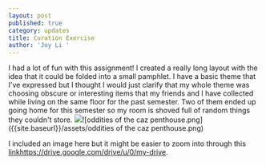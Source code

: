 ```yaml
---
layout: post
published: true
category: updates
title: Curation Exercise
author: 'Joy Li '
---
```

I had a lot of fun with this assignment! I created a really long layout with the idea that it could be folded into a small pamphlet. I have a basic theme that I've expressed but I thought I would just clarify that my whole theme was choosing obscure or interesting items that my friends and I have collected while living on the same floor for the past semester. Two of them ended up going home for this semester so my room is shoved full of random things they couldn't store. ![]({{site.baseurl}}/)![oddities of the caz penthouse.png]({{site.baseurl}}/assets/oddities of the caz penthouse.png)

I included an image here but it might be easier to zoom into through this [linkhttps://drive.google.com/drive/u/0/my-drive]().